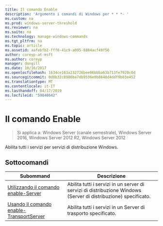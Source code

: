 ```yaml
---
title: Il comando Enable
description: 'Argomento i comandi di Windows per * * *- '
ms.custom: na
ms.prod: windows-server-threshold
ms.reviewer: na
ms.suite: na
ms.technology: manage-windows-commands
ms.tgt_pltfrm: na
ms.topic: article
ms.assetid: aafebfb2-fff0-41c9-a095-8884acf49f50
author: coreyp-at-msft
ms.author: coreyp
manager: dongill
ms.date: 10/16/2017
ms.openlocfilehash: 1634ce163a232726bee06bbba63b713fe7920c0d
ms.sourcegitcommit: 0d0b32c8986ba7db9536e0b8648d4ddf9b03e452
ms.translationtype: MT
ms.contentlocale: it-IT
ms.lasthandoff: 04/17/2019
ms.locfileid: "59848642"
---
```

# <a name="using-the-enable-command"></a>Il comando Enable

>Si applica a: Windows Server (canale semestrale), Windows Server 2016, Windows Server 2012 R2, Windows Server 2012

Abilita tutti i servizi per servizi di distribuzione Windows.
## <a name="subcommands"></a>Sottocomandi
|Subommand|Descrizione|
|-------|--------|
|[Utilizzando il comando enable-Server](using-the-enable-server-command.md)|Abilita tutti i servizi in un server di servizi di distribuzione Windows (Server di distribuzione) specificato.|
|[Usando il comando enable-TransportServer](using-the-enable-transportserver-command.md)|Abilita tutti i servizi in un Server di trasporto specificato.|
